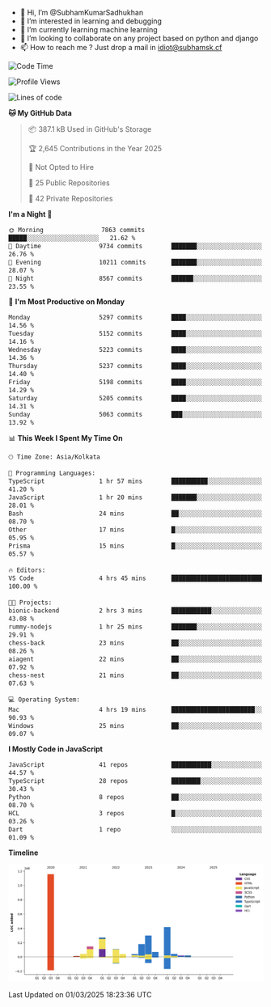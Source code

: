 - 👋 Hi, I’m @SubhamKumarSadhukhan
- 👀 I’m interested in learning and debugging
- 🌱 I’m currently learning machine learning
- 💞️ I’m looking to collaborate on any project based on python and django
- 📫 How to reach me ?
      Just drop a mail in idiot@subhamsk.cf

<!---
SubhamKumarSadhukhan/SubhamKumarSadhukhan is a ✨ special ✨ repository because its `README.md` (this file) appears on your GitHub profile.
You can click the Preview link to take a look at your changes.
--->


<!--START_SECTION:waka-->
![Code Time](http://img.shields.io/badge/Code%20Time-2%2C769%20hrs%201%20min-blue)

![Profile Views](http://img.shields.io/badge/Profile%20Views-4-blue)

![Lines of code](https://img.shields.io/badge/From%20Hello%20World%20I%27ve%20Written-2.8%20million%20lines%20of%20code-blue)

**🐱 My GitHub Data** 

> 📦 387.1 kB Used in GitHub's Storage 
 > 
> 🏆 2,645 Contributions in the Year 2025
 > 
> 🚫 Not Opted to Hire
 > 
> 📜 25 Public Repositories 
 > 
> 🔑 42 Private Repositories 
 > 
**I'm a Night 🦉** 

```text
🌞 Morning                7863 commits        █████░░░░░░░░░░░░░░░░░░░░   21.62 % 
🌆 Daytime                9734 commits        ███████░░░░░░░░░░░░░░░░░░   26.76 % 
🌃 Evening                10211 commits       ███████░░░░░░░░░░░░░░░░░░   28.07 % 
🌙 Night                  8567 commits        ██████░░░░░░░░░░░░░░░░░░░   23.55 % 
```
📅 **I'm Most Productive on Monday** 

```text
Monday                   5297 commits        ████░░░░░░░░░░░░░░░░░░░░░   14.56 % 
Tuesday                  5152 commits        ████░░░░░░░░░░░░░░░░░░░░░   14.16 % 
Wednesday                5223 commits        ████░░░░░░░░░░░░░░░░░░░░░   14.36 % 
Thursday                 5237 commits        ████░░░░░░░░░░░░░░░░░░░░░   14.40 % 
Friday                   5198 commits        ████░░░░░░░░░░░░░░░░░░░░░   14.29 % 
Saturday                 5205 commits        ████░░░░░░░░░░░░░░░░░░░░░   14.31 % 
Sunday                   5063 commits        ███░░░░░░░░░░░░░░░░░░░░░░   13.92 % 
```


📊 **This Week I Spent My Time On** 

```text
🕑︎ Time Zone: Asia/Kolkata

💬 Programming Languages: 
TypeScript               1 hr 57 mins        ██████████░░░░░░░░░░░░░░░   41.20 % 
JavaScript               1 hr 20 mins        ███████░░░░░░░░░░░░░░░░░░   28.01 % 
Bash                     24 mins             ██░░░░░░░░░░░░░░░░░░░░░░░   08.70 % 
Other                    17 mins             █░░░░░░░░░░░░░░░░░░░░░░░░   05.95 % 
Prisma                   15 mins             █░░░░░░░░░░░░░░░░░░░░░░░░   05.57 % 

🔥 Editors: 
VS Code                  4 hrs 45 mins       █████████████████████████   100.00 % 

🐱‍💻 Projects: 
bionic-backend           2 hrs 3 mins        ███████████░░░░░░░░░░░░░░   43.08 % 
rummy-nodejs             1 hr 25 mins        ███████░░░░░░░░░░░░░░░░░░   29.91 % 
chess-back               23 mins             ██░░░░░░░░░░░░░░░░░░░░░░░   08.26 % 
aiagent                  22 mins             ██░░░░░░░░░░░░░░░░░░░░░░░   07.92 % 
chess-nest               21 mins             ██░░░░░░░░░░░░░░░░░░░░░░░   07.63 % 

💻 Operating System: 
Mac                      4 hrs 19 mins       ███████████████████████░░   90.93 % 
Windows                  25 mins             ██░░░░░░░░░░░░░░░░░░░░░░░   09.07 % 
```

**I Mostly Code in JavaScript** 

```text
JavaScript               41 repos            ███████████░░░░░░░░░░░░░░   44.57 % 
TypeScript               28 repos            ████████░░░░░░░░░░░░░░░░░   30.43 % 
Python                   8 repos             ██░░░░░░░░░░░░░░░░░░░░░░░   08.70 % 
HCL                      3 repos             █░░░░░░░░░░░░░░░░░░░░░░░░   03.26 % 
Dart                     1 repo              ░░░░░░░░░░░░░░░░░░░░░░░░░   01.09 % 
```



**Timeline**

![Lines of Code chart](https://raw.githubusercontent.com/SubhamKumarSadhukhan/SubhamKumarSadhukhan/main/assets/bar_graph.png)


 Last Updated on 01/03/2025 18:23:36 UTC
<!--END_SECTION:waka-->
